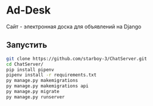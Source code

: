 # Ad-Desk
Cайт - электронная доска для объявлений на Django

## Запустить
```bash
git clone https://github.com/starboy-3/ChatServer.git
cd ChatServer/
pip install pipenv
pipenv install -r requirements.txt
py manage.py makemigrations
py manage.py makemigrations api
py manage.py migrate
py manage.py runserver
```
